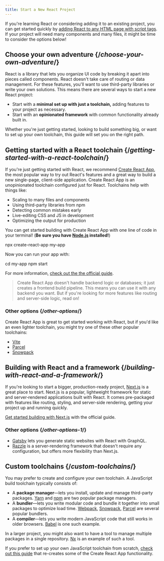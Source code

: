 ```yaml
---
title: Start a New React Project
---
```


<Intro>

If you're learning React or considering adding it to an existing project, you can get started quickly by [adding React to any HTML page with script tags](/learn/add-react-to-a-website). If your project will need many components and many files, it might be time to consider the options below!

</Intro>

## Choose your own adventure {/*choose-your-own-adventure*/}

React is a library that lets you organize UI code by breaking it apart into pieces called components. React doesn't take care of routing or data management. For these features, you'll want to use third-party libraries or write your own solutions. This means there are several ways to start a new React project:

* Start with a **minimal set up with just a toolchain,** adding features to your project as necessary.
* Start with an **opinionated framework** with common functionality already built in.

Whether you're just getting started, looking to build something big, or want to set up your own toolchain, this guide will set you on the right path.

## Getting started with a React toolchain {/*getting-started-with-a-react-toolchain*/}

If you're just getting started with React, we recommend [Create React App](https://create-react-app.dev/), the most popular way to try out React's features and a great way to build a new single-page, client-side application. Create React App is an unopinionated toolchain configured just for React. Toolchains help with things like:

* Scaling to many files and components
* Using third-party libraries from npm
* Detecting common mistakes early
* Live-editing CSS and JS in development
* Optimizing the output for production

You can get started building with Create React App with one line of code in your terminal! (**Be sure you have [Node.js](https://nodejs.org/) installed!**)

<TerminalBlock>

npx create-react-app my-app

</TerminalBlock>

Now you can run your app with:

<TerminalBlock>

cd my-app
npm start

</TerminalBlock>

For more information, [check out the the official guide](https://create-react-app.dev/docs/getting-started).

> Create React App doesn't handle backend logic or databases; it just creates a frontend build pipeline. This means you can use it with any backend you want. But if you're looking for more features like routing and server-side logic, read on!

### Other options {/*other-options*/}

Create React App is great to get started working with React, but if you'd like an even lighter toolchain, you might try one of these other popular toolchains:

* [Vite](https://vitejs.dev/guide/)
* [Parcel](https://parceljs.org/)
* [Snowpack](https://www.snowpack.dev/tutorials/react)

## Building with React and a framework {/*building-with-react-and-a-framework*/}

If you're looking to start a bigger, production-ready project, [Next.js](https://nextjs.org/) is a great place to start. Next.js is a popular, lightweight framework for static and server‑rendered applications built with React. It comes pre-packaged with features like routing, styling, and server-side rendering, getting your project up and running quickly. 

[Get started building with Next.js](https://nextjs.org/docs/getting-started) with the official guide.

### Other options {/*other-options-1*/}

* [Gatsby](https://www.gatsbyjs.org/) lets you generate static websites with React with GraphQL.
* [Razzle](https://razzlejs.org/) is a server-rendering framework that doesn't require any configuration, but offers more flexibility than Next.js.

## Custom toolchains {/*custom-toolchains*/}

You may prefer to create and configure your own toolchain. A JavaScript build toolchain typically consists of:

* A **package manager**—lets you install, update and manage third-party packages. [Yarn](https://yarnpkg.com/) and [npm](https://www.npmjs.com/) are two popular package managers.
* A **bundler**—lets you write modular code and bundle it together into small packages to optimize load time. [Webpack](https://webpack.js.org/), [Snowpack](https://www.snowpack.dev/), [Parcel](https://parceljs.org/) are several popular bundlers.
* A **compiler**—lets you write modern JavaScript code that still works in older browsers. [Babel](https://babeljs.io/) is one such example.

In a larger project, you might also want to have a tool to manage multiple packages in a single repository. [Nx](https://nx.dev/react) is an example of such a tool.

If you prefer to set up your own JavaScript toolchain from scratch, [check out this guide](https://blog.usejournal.com/creating-a-react-app-from-scratch-f3c693b84658) that re-creates some of the Create React App functionality.
